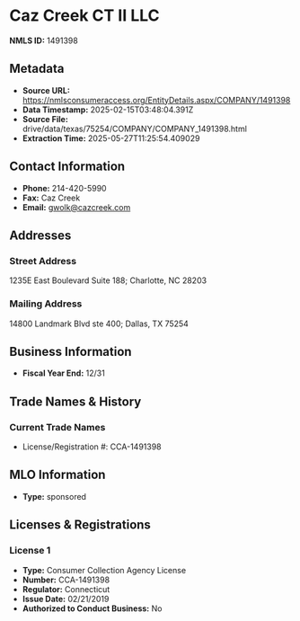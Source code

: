 # Caz Creek CT II LLC

**NMLS ID:** 1491398

## Metadata
- **Source URL:** https://nmlsconsumeraccess.org/EntityDetails.aspx/COMPANY/1491398
- **Data Timestamp:** 2025-02-15T03:48:04.391Z
- **Source File:** drive/data/texas/75254/COMPANY/COMPANY_1491398.html
- **Extraction Time:** 2025-05-27T11:25:54.409029

## Contact Information
- **Phone:** 214-420-5990
- **Fax:** Caz Creek
- **Email:** gwolk@cazcreek.com

## Addresses
### Street Address
1235E East Boulevard Suite 188; Charlotte, NC 28203

### Mailing Address
14800 Landmark Blvd ste 400; Dallas, TX 75254

## Business Information
- **Fiscal Year End:** 12/31

## Trade Names & History
### Current Trade Names
- License/Registration #: CCA-1491398

## MLO Information
- **Type:** sponsored

## Licenses & Registrations

### License 1
- **Type:** Consumer Collection Agency License
- **Number:** CCA-1491398
- **Regulator:** Connecticut
- **Issue Date:** 02/21/2019
- **Authorized to Conduct Business:** No
